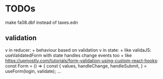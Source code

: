 # TODOs
make fa08.dbf instead of taxes.edn

## validation
v in reducer:
    + behaviour based on validation
v in state:
    + like validaJS: useValidatedForm with state
        handles change events too
    + like https://upmostly.com/tutorials/form-validation-using-custom-react-hooks:
    const Form = () => {
        const {
            values,
            handleChange,
            handleSubmit,
        } = useForm(login, validate);
        ...